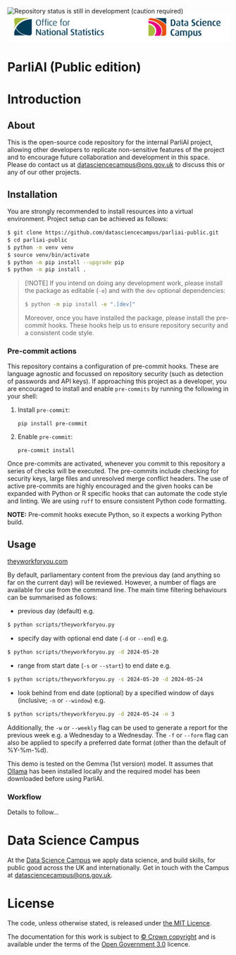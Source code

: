 <!--- Badges start --->
<img src="https://img.shields.io/badge/repo%20status-in%20development%20(caution)-red" alt="Repository status is still in development (caution required)"/>

<!--- Badges end --->

<img src="https://github.com/datasciencecampus/awesome-campus/blob/master/ons_dsc_logo.png">

# ParliAI (Public edition)

# Introduction
## About
This is the open-source code repository for the internal ParliAI project, allowing other developers to replicate non-sensitive features of the project and to encourage future collaboration and development in this space. Please do contact us at [datasciencecampus@ons.gov.uk](datasciencecampus@ons.gov.uk) to discuss this or any of our other projects.

## Installation

You are strongly recommended to install resources into a virtual environment. Project setup can be achieved as follows:

``` bash
$ git clone https://github.com/datasciencecampus/parliai-public.git
$ cd parliai-public
$ python -m venv venv
$ source venv/bin/activate
$ python -m pip install --upgrade pip
$ python -m pip install .
```

> \[!NOTE\] If you intend on doing any development work, please install the package as editable (`-e`) and with the `dev` optional dependencies:
>
> ``` bash
> $ python -m pip install -e ".[dev]"
> ```
>
> Moreover, once you have installed the package, please install the pre-commit hooks. These hooks help us to ensure repository security and a consistent code style.

### Pre-commit actions
This repository contains a configuration of pre-commit hooks. These are language agnostic and focussed on repository security (such as detection of passwords and API keys). If approaching this project as a developer, you are encouraged to install and enable `pre-commits` by running the following in your shell:
   1. Install `pre-commit`:

      ```
      pip install pre-commit
      ```
   2. Enable `pre-commit`:

      ```
      pre-commit install
      ```
Once pre-commits are activated, whenever you commit to this repository a series of checks will be executed. The pre-commits include checking for security keys, large files and unresolved merge conflict headers. The use of active pre-commits are highly encouraged and the given hooks can be expanded with Python or R specific hooks that can automate the code style and linting. We are using `ruff` to ensure consistent Python code formatting.

**NOTE:** Pre-commit hooks execute Python, so it expects a working Python build.

## Usage
[theyworkforyou.com](https://www.theyworkforyou.com)

By default, parliamentary content from the previous day (and anything so far on the current day) will be reviewed. However, a number of flags are available for use from the command line. The main time filtering behaviours can be summarised as follows:

- previous day (default) e.g.

``` bash
$ python scripts/theyworkforyou.py
```

- specify day with optional end date (`-d` or `--end`) e.g.

``` bash
$ python scripts/theyworkforyou.py -d 2024-05-20
```

- range from start date (`-s` or `--start`) to end date e.g.

``` bash
$ python scripts/theyworkforyou.py -s 2024-05-20 -d 2024-05-24
```

- look behind from end date (optional) by a specified window of days (inclusive; `-n` or `--window`) e.g.

``` bash
$ python scripts/theyworkforyou.py -d 2024-05-24 -n 3
```

Additionally, the `-w` or `--weekly` flag can be used to generate a report for the previous week e.g. a Wednesday to a Wednesday. The `-f` or `--form` flag can also be applied to specify a preferred date format (other than the default of %Y-%m-%d).

This demo is tested on the Gemma (1st version) model. It assumes that [Ollama](https://www.ollama.com) has been installed locally and the required model has been downloaded before using ParliAI.

### Workflow
Details to follow...


# Data Science Campus
At the [Data Science Campus](https://datasciencecampus.ons.gov.uk/about-us/) we apply data science, and build skills, for public good across the UK and internationally. Get in touch with the Campus at [datasciencecampus@ons.gov.uk](datasciencecampus@ons.gov.uk).

# License

<!-- Unless stated otherwise, the codebase is released under [the MIT Licence][mit]. -->

The code, unless otherwise stated, is released under [the MIT Licence][mit].

The documentation for this work is subject to [© Crown copyright][copyright] and is available under the terms of the [Open Government 3.0][ogl] licence.

[mit]: LICENCE
[copyright]: http://www.nationalarchives.gov.uk/information-management/re-using-public-sector-information/uk-government-licensing-framework/crown-copyright/
[ogl]: http://www.nationalarchives.gov.uk/doc/open-government-licence/version/3/

